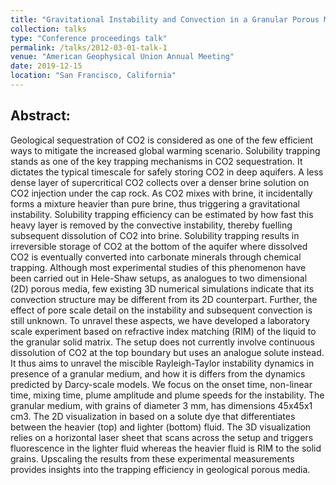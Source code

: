 ```yaml
---
title: "Gravitational Instability and Convection in a Granular Porous Medium: Pore Scale Experimental Study and Implications for Solubility Trapping Of CO2"
collection: talks
type: "Conference proceedings talk"
permalink: /talks/2012-03-01-talk-1
venue: "American Geophysical Union Annual Meeting"
date: 2019-12-15
location: "San Francisco, California"
---
```


## Abstract: 
Geological sequestration of CO2 is considered as one of the few efficient ways to mitigate the increased global warming scenario. Solubility trapping stands as one of the key trapping mechanisms in CO2 sequestration. It dictates the typical timescale for safely storing CO2 in deep aquifers. A less dense layer of supercritical CO2 collects over a denser brine solution on CO2 injection under the cap rock. As CO2 mixes with brine, it incidentally forms a mixture heavier than pure brine, thus triggering a gravitational instability. Solubility trapping efficiency can be estimated by how fast this heavy layer is removed by the convective instability, thereby fuelling subsequent dissolution of CO2 into brine. Solubility trapping results in irreversible storage of CO2 at the bottom of the aquifer where dissolved CO2 is eventually converted into carbonate minerals through chemical trapping. Although most experimental studies of this phenomenon have been carried out in Hele-Shaw setups, as analogues to two dimensional (2D) porous media, few existing 3D numerical simulations indicate that its convection structure may be different from its 2D counterpart. Further, the effect of pore scale detail on the instability and subsequent convection is still unknown. To unravel these aspects, we have developed a laboratory scale experiment based on refractive index matching (RIM) of the liquid to the granular solid matrix. The setup does not currently involve continuous dissolution of CO2 at the top boundary but uses an analogue solute instead. It thus aims to unravel the miscible Rayleigh-Taylor instability dynamics in presence of a granular medium, and how it is differs from the dynamics predicted by Darcy-scale models. We focus on the onset time, non-linear time, mixing time, plume amplitude and plume speeds for the instability. The granular medium, with grains of diameter 3 mm, has dimensions 45x45x1 cm3. The 2D visualization in based on a solute dye that differentiates between the heavier (top) and lighter (bottom) fluid. The 3D visualization relies on a horizontal laser sheet that scans across the setup and triggers fluorescence in the lighter fluid whereas the heavier fluid is RIM to the solid grains. Upscaling the results from these experimental measurements provides insights into the trapping efficiency in geological porous media.
